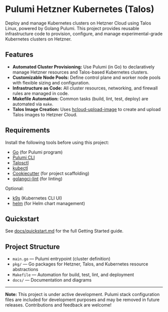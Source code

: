 # Pulumi Hetzner Kubernetes (Talos)

Deploy and manage Kubernetes clusters on Hetzner Cloud using Talos Linux, powered by Golang Pulumi. This project provides reusable infrastructure code to provision, configure, and manage experimental-grade Kubernetes clusters on Hetzner.

## Features

- **Automated Cluster Provisioning:** Use Pulumi (in Go) to declaratively manage Hetzner resources and Talos-based Kubernetes clusters.
- **Customizable Node Pools:** Define control plane and worker node pools with flexible sizing and configuration.
- **Infrastructure as Code:** All cluster resources, networking, and firewall rules are managed in code.
- **Makefile Automation:** Common tasks (build, lint, test, deploy) are automated via `make`.
- **Talos Image Creation:** Uses [hcloud-upload-image](https://github.com/apricote/hcloud-upload-image) to create and upload Talos images to Hetzner Cloud.

## Requirements

Install the following tools before using this project:

- [Go](https://golang.org/) (for Pulumi program)
- [Pulumi CLI](https://www.pulumi.com/docs/get-started/install/)
- [Talosctl](https://www.talos.dev/docs/latest/introduction/installation/)
- [kubectl](https://kubernetes.io/docs/tasks/tools/)
- [Cookiecutter](https://cookiecutter.readthedocs.io/en/latest/) (for project scaffolding)
- [golangci-lint](https://golangci-lint.run/) (for linting)

Optional:

- [k9s](https://k9scli.io/) (Kubernetes CLI UI)
- [helm](https://helm.sh/) (for Helm chart management)

## Quickstart

See [docs/quickstart.md](docs/quickstart.md) for the full Getting Started guide.

## Project Structure

- `main.go` — Pulumi entrypoint (cluster definition)
- `pkg/` — Go packages for Hetzner, Talos, and Kubernetes resource abstractions
- `Makefile` — Automation for build, test, lint, and deployment
- `docs/` — Documentation and diagrams

---

**Note:** This project is under active development. Pulumi stack configuration files are included for development purposes and may be removed in future releases. Contributions and feedback are welcome!
